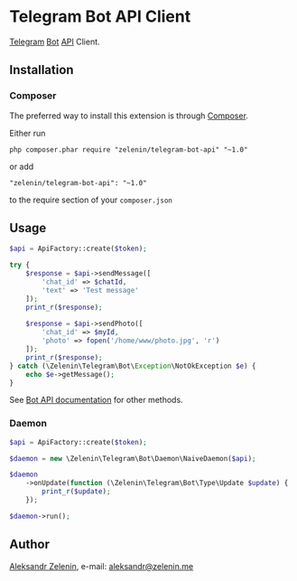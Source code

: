 # Telegram Bot API Client

[Telegram](https://telegram.org) [Bot](https://core.telegram.org/bots) [API](https://core.telegram.org/bots/api) Client.

## Installation

### Composer

The preferred way to install this extension is through [Composer](http://getcomposer.org/).

Either run

```
php composer.phar require "zelenin/telegram-bot-api" "~1.0"
```

or add

```
"zelenin/telegram-bot-api": "~1.0"
```

to the require section of your ```composer.json```

## Usage

```php
$api = ApiFactory::create($token);

try {
    $response = $api->sendMessage([
        'chat_id' => $chatId,
        'text' => 'Test message'
    ]);
    print_r($response);
    
    $response = $api->sendPhoto([
    	'chat_id' => $myId,
    	'photo' => fopen('/home/www/photo.jpg', 'r')
    ]);
    print_r($response);
} catch (\Zelenin\Telegram\Bot\Exception\NotOkException $e) {
    echo $e->getMessage();
}
```

See [Bot API documentation](https://core.telegram.org/bots/api) for other methods.

### Daemon

```php
$api = ApiFactory::create($token);

$daemon = new \Zelenin\Telegram\Bot\Daemon\NaiveDaemon($api);

$daemon
    ->onUpdate(function (\Zelenin\Telegram\Bot\Type\Update $update) {
        print_r($update);
    });

$daemon->run();
```

## Author

[Aleksandr Zelenin](https://github.com/zelenin/), e-mail: [aleksandr@zelenin.me](mailto:aleksandr@zelenin.me)
